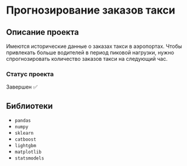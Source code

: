 # Прогнозирование заказов такси

## Описание проекта
Имеются исторические данные о заказах такси в аэропортах. Чтобы привлекать больше водителей в период пиковой нагрузки, нужно спрогнозировать количество заказов такси на следующий час. 
### Статус проекта
Завершен ✅

## Библиотеки
- ```pandas```
- ```numpy```
- ```sklearn```
- ```catboost```
- ```lightgbm```
- ```matplotlib```
- ```statsmodels```

